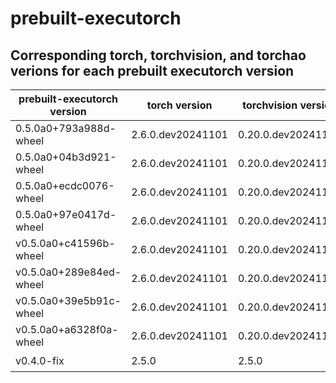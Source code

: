 # prebuilt-executorch

## Corresponding torch, torchvision, and torchao verions for each prebuilt executorch version

| prebuilt-executorch version | torch version     | torchvision version | torchao version |
| --------------------------- | ----------------- | ------------------- | --------------- |
| 0.5.0a0+793a988d-wheel      | 2.6.0.dev20241101 | 0.20.0.dev20241101  | 0.7.0           |
| 0.5.0a0+04b3d921-wheel      | 2.6.0.dev20241101 | 0.20.0.dev20241101  | 0.7.0           |
| 0.5.0a0+ecdc0076-wheel      | 2.6.0.dev20241101 | 0.20.0.dev20241101  | 0.7.0           |
| 0.5.0a0+97e0417d-wheel      | 2.6.0.dev20241101 | 0.20.0.dev20241101  | 0.7.0           |
| v0.5.0a0+c41596b-wheel      | 2.6.0.dev20241101 | 0.20.0.dev20241101  | 0.7.0           |
| v0.5.0a0+289e84ed-wheel     | 2.6.0.dev20241101 | 0.20.0.dev20241101  | 0.7.0           |
| v0.5.0a0+39e5b91c-wheel     | 2.6.0.dev20241101 | 0.20.0.dev20241101  | 0.7.0           |
| v0.5.0a0+a6328f0a-wheel     | 2.6.0.dev20241101 | 0.20.0.dev20241101  | 0.7.0           |
| v0.4.0-fix                  | 2.5.0             | 2.5.0               | ❓              |
